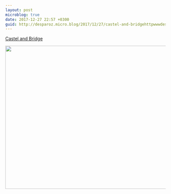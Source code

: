 ```yaml
---
layout: post
microblog: true
date: 2017-12-27 22:57 +0300
guid: http://desparoz.micro.blog/2017/12/27/castel-and-bridgehttpwwwdesparozcomcastelandbridge.html
---
```

[Castel and Bridge](http://www.desparoz.com/2017/12/28/castel-and-bridge/)

<img src="http://desparoz.me/uploads/2017/45f2007ad5.jpg" width="600" height="450" />
